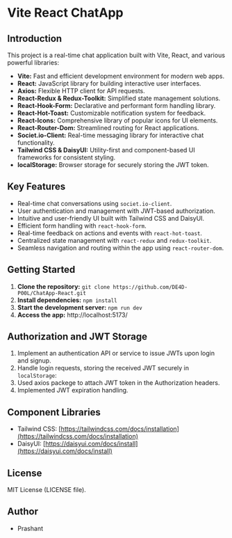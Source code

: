 # Vite React ChatApp

## Introduction

This project is a real-time chat application built with Vite, React, and various powerful libraries:

- **Vite:** Fast and efficient development environment for modern web apps.
- **React:** JavaScript library for building interactive user interfaces.
- **Axios:** Flexible HTTP client for API requests.
- **React-Redux & Redux-Toolkit:** Simplified state management solutions.
- **React-Hook-Form:** Declarative and performant form handling library.
- **React-Hot-Toast:** Customizable notification system for feedback.
- **React-Icons:** Comprehensive library of popular icons for UI elements.
- **React-Router-Dom:** Streamlined routing for React applications.
- **Societ.io-Client:** Real-time messaging library for interactive chat functionality.
- **Tailwind CSS & DaisyUI:** Utility-first and component-based UI frameworks for consistent styling.
- **localStorage:** Browser storage for securely storing the JWT token.

## Key Features

- Real-time chat conversations using `societ.io-client`.
- User authentication and management with JWT-based authorization.
- Intuitive and user-friendly UI built with Tailwind CSS and DaisyUI.
- Efficient form handling with `react-hook-form`.
- Real-time feedback on actions and events with `react-hot-toast`.
- Centralized state management with `react-redux` and `redux-toolkit`.
- Seamless navigation and routing within the app using `react-router-dom`.

## Getting Started

1. **Clone the repository:** `git clone https://github.com/DE4D-P00L/ChatApp-React.git`
2. **Install dependencies:** `npm install`
3. **Start the development server:** `npm run dev`
4. **Access the app:** http://localhost:5173/

## Authorization and JWT Storage

1. Implement an authentication API or service to issue JWTs upon login and signup.
2. Handle login requests, storing the received JWT securely in `localStorage`:
3. Used axios packege to attach JWT token in the Authorization headers.
4. Implemented JWT expiration handling.

## Component Libraries

- Tailwind CSS: [https://tailwindcss.com/docs/installation](https://tailwindcss.com/docs/installation)
- DaisyUI: [https://daisyui.com/docs/install](https://daisyui.com/docs/install)

## License

MIT License (LICENSE file).

## Author

- Prashant
